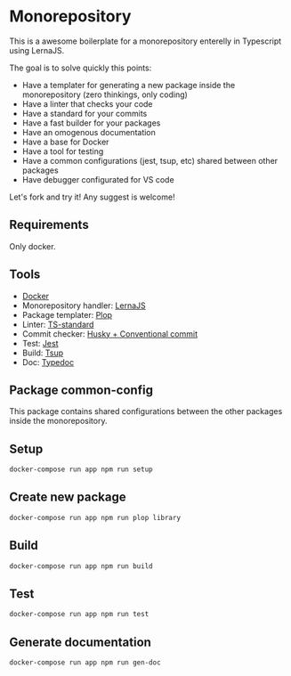 # Monorepository

This is a awesome boilerplate for a monorepository enterelly in Typescript using LernaJS.

The goal is to solve quickly this points:
- Have a templater for generating a new package inside the monorepository (zero thinkings, only coding)
- Have a linter that checks your code
- Have a standard for your commits
- Have a fast builder for your packages
- Have an omogenous documentation
- Have a base for Docker
- Have a tool for testing
- Have a common configurations (jest, tsup, etc) shared between other packages
- Have debugger configurated for VS code

Let's fork and try it!
Any suggest is welcome!

## Requirements
Only docker.

## Tools
- [Docker](https://www.docker.com/)
- Monorepository handler: [LernaJS](https://lerna.js.org/)
- Package templater: [Plop](https://plopjs.com/)
- Linter: [TS-standard](https://github.com/standard/ts-standard)
- Commit checker: [Husky + Conventional commit](https://github.com/conventional-changelog/commitlint)
- Test: [Jest](https://jestjs.io/)
- Build: [Tsup](https://github.com/egoist/tsup)
- Doc: [Typedoc](https://typedoc.org/guides/overview/)

## Package common-config

This package contains shared configurations between the other packages inside the monorepository.

## Setup
```bash
docker-compose run app npm run setup
```

## Create new package
```bash
docker-compose run app npm run plop library
```

## Build
```bash
docker-compose run app npm run build
```

## Test
```bash
docker-compose run app npm run test
```

## Generate documentation
```bash
docker-compose run app npm run gen-doc
```

